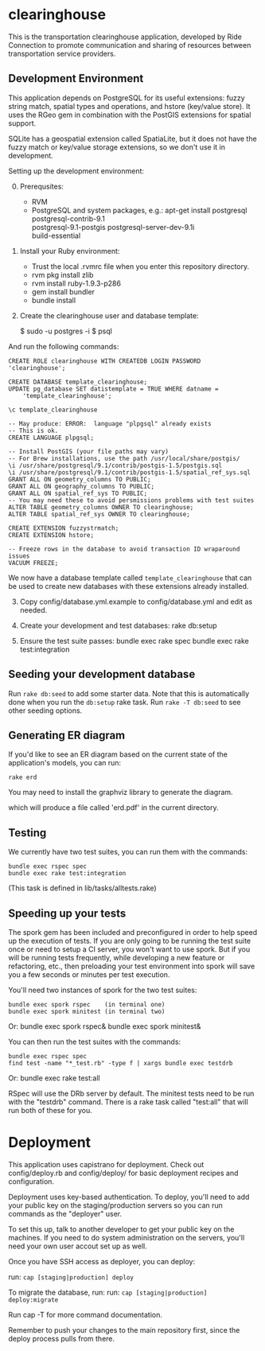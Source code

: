 clearinghouse
=============

This is the transportation clearinghouse application, developed by Ride
Connection to promote communication and sharing of resources between
transportation service providers.

Development Environment
-----------------------

This application depends on PostgreSQL for its useful extensions: fuzzy string
match, spatial types and operations, and hstore (key/value store).  It uses
the RGeo gem in combination with the PostGIS extensions for spatial support.

SQLite has a geospatial extension called SpatiaLite, but it does not have the
fuzzy match or key/value storage extensions, so we don't use it in development.

Setting up the development environment:

0. Prerequsites:
   - RVM
   - PostgreSQL and system packages, e.g.:
         apt-get install postgresql postgresql-contrib-9.1 \
                         postgresql-9.1-postgis postgresql-server-dev-9.1i \
                         build-essential

1. Install your Ruby environment:
   - Trust the local .rvmrc file when you enter this repository directory.
   - rvm pkg install zlib
   - rvm install ruby-1.9.3-p286
   - gem install bundler
   - bundle install
 
2. Create the clearinghouse user and database template:

    $ sudo -u postgres -i
    $ psql

And run the following commands:

    CREATE ROLE clearinghouse WITH CREATEDB LOGIN PASSWORD 'clearinghouse';

    CREATE DATABASE template_clearinghouse;
    UPDATE pg_database SET datistemplate = TRUE WHERE datname =
        'template_clearinghouse';
    
    \c template_clearinghouse

    -- May produce: ERROR:  language "plpgsql" already exists
    -- This is ok.
    CREATE LANGUAGE plpgsql;
    
    -- Install PostGIS (your file paths may vary)
    -- For Brew installations, use the path /usr/local/share/postgis/
    \i /usr/share/postgresql/9.1/contrib/postgis-1.5/postgis.sql
    \i /usr/share/postgresql/9.1/contrib/postgis-1.5/spatial_ref_sys.sql
    GRANT ALL ON geometry_columns TO PUBLIC;
    GRANT ALL ON geography_columns TO PUBLIC;
    GRANT ALL ON spatial_ref_sys TO PUBLIC;
    -- You may need these to avoid persmissions problems with test suites
    ALTER TABLE geometry_columns OWNER TO clearinghouse;
    ALTER TABLE spatial_ref_sys OWNER TO clearinghouse;

    CREATE EXTENSION fuzzystrmatch;
    CREATE EXTENSION hstore;
    
    -- Freeze rows in the database to avoid transaction ID wraparound issues
    VACUUM FREEZE;

We now have a database template called `template_clearinghouse` that can be
used to create new databases with these extensions already installed.

3. Copy config/database.yml.example to config/database.yml and edit as needed.

4. Create your development and test databases: rake db:setup

5. Ensure the test suite passes: 
    bundle exec rake spec
    bundle exec rake test:integration

Seeding your development database
---------------------------------

Run `rake db:seed` to add some starter data. Note that this is automatically 
done when you run the `db:setup` rake task. Run `rake -T db:seed` to see other
seeding options.

Generating ER diagram
---------------------

If you'd like to see an ER diagram based on the current state of the
application's models, you can run:

    rake erd

You may need to install the graphviz library to generate the diagram.

which will produce a file called 'erd.pdf' in the current directory.

Testing
-------

We currently have two test suites, you can run them with the commands:

    bundle exec rspec spec
    bundle exec rake test:integration

(This task is defined in lib/tasks/alltests.rake)

Speeding up your tests
----------------------

The spork gem has been included and preconfigured in order to help speed up the 
execution of tests. If you are only going to be running the test suite once or 
need to setup a CI server, you won't want to use spork. But if you will be
running tests frequently, while developing a new feature or refactoring, etc., 
then preloading your test environment into spork will save you a few seconds 
or minutes per test execution.

You'll need two instances of spork for the two test suites:

    bundle exec spork rspec    (in terminal one)
    bundle exec spork minitest (in terminal two)

Or:
    bundle exec spork rspec& bundle exec spork minitest&

You can then run the test suites with the commands:

    bundle exec rspec spec
    find test -name "*_test.rb" -type f | xargs bundle exec testdrb

Or:
    bundle exec rake test:all

RSpec will use the DRb server by default. The minitest tests need to be run
with the "testdrb" command.  There is a rake task called "test:all" that will
run both of these for you.

Deployment
==========

This application uses capistrano for deployment.  Check out config/deploy.rb 
and config/deploy/ for basic deployment recipes and configuration.

Deployment uses key-based authentication. To deploy, you'll need to add your 
public key on the staging/production servers so you can run commands as the 
"deployer" user.

To set this up, talk to another developer to get your public key on the 
machines. If you need to do system administration on the servers, you'll need 
your own user accout set up as well.

Once you have SSH access as deployer, you can deploy:

  run: `cap [staging|production] deploy`

To migrate the database, run:
  run: `cap [staging|production] deploy:migrate`

Run cap -T for more command documentation.

Remember to push your changes to the main repository first, since the deploy
process pulls from there.  

